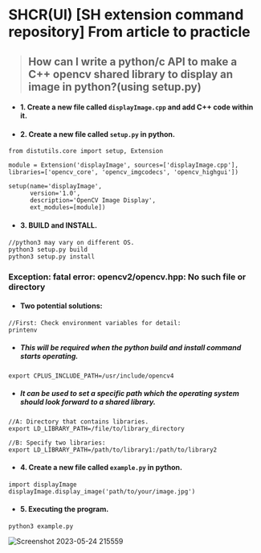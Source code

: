 # SHCR(UI) [SH extension command repository] From article to practicle

> ## How can I write a python/c API to make a C++ opencv shared library to display an image in python?(using setup.py)  
* #### 1. Create a new file called `displayImage.cpp` and add C++ code within it.
* #### 2. Create a new file called `setup.py` in python.
```
from distutils.core import setup, Extension

module = Extension('displayImage', sources=['displayImage.cpp'], libraries=['opencv_core', 'opencv_imgcodecs', 'opencv_highgui'])

setup(name='displayImage',
      version='1.0',
      description='OpenCV Image Display',
      ext_modules=[module])
```
* #### 3. BUILD and INSTALL.
```
//python3 may vary on different OS.
python3 setup.py build
python3 setup.py install
```
### Exception:  fatal error: opencv2/opencv.hpp: No such file or directory
* #### Two potential solutions:
```
//First: Check environment variables for detail: 
printenv
```
* ##### This will be required when the python build and install command starts operating. 
```
export CPLUS_INCLUDE_PATH=/usr/include/opencv4
```
* ##### It can be used to set a specific path which the operating system should look forward to a shared library.
```
//A: Directory that contains libraries.
export LD_LIBRARY_PATH=/file/to/library_directory

//B: Specify two libraries:
export LD_LIBRARY_PATH=/path/to/library1:/path/to/library2
```
* #### 4. Create a new file called `example.py` in python.
```
import displayImage
displayImage.display_image('path/to/your/image.jpg')
```
* #### 5. Executing the program.
```
python3 example.py
```
![Screenshot 2023-05-24 215559](https://github.com/WeiberNoname/SHCR/assets/129390032/7b719512-3556-4226-a651-b9b3ec0474b1)


